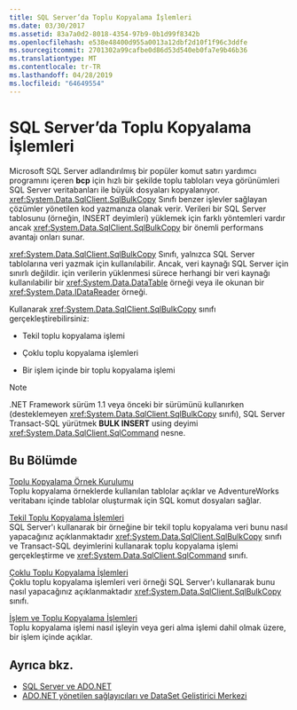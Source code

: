 ```yaml
---
title: SQL Server’da Toplu Kopyalama İşlemleri
ms.date: 03/30/2017
ms.assetid: 83a7a0d2-8018-4354-97b9-0b1d99f8342b
ms.openlocfilehash: e538e48400d955a0013a12dbf2d10f1f96c3ddfe
ms.sourcegitcommit: 2701302a99cafbe0d86d53d540eb0fa7e9b46b36
ms.translationtype: MT
ms.contentlocale: tr-TR
ms.lasthandoff: 04/28/2019
ms.locfileid: "64649554"
---
```

# <a name="bulk-copy-operations-in-sql-server"></a>SQL Server’da Toplu Kopyalama İşlemleri
Microsoft SQL Server adlandırılmış bir popüler komut satırı yardımcı programını içeren **bcp** için hızlı bir şekilde toplu tabloları veya görünümleri SQL Server veritabanları ile büyük dosyaları kopyalanıyor. <xref:System.Data.SqlClient.SqlBulkCopy> Sınıfı benzer işlevler sağlayan çözümler yönetilen kod yazmanıza olanak verir. Verileri bir SQL Server tablosunu (örneğin, INSERT deyimleri) yüklemek için farklı yöntemleri vardır ancak <xref:System.Data.SqlClient.SqlBulkCopy> bir önemli performans avantajı onları sunar.  
  
 <xref:System.Data.SqlClient.SqlBulkCopy> Sınıfı, yalnızca SQL Server tablolarına veri yazmak için kullanılabilir. Ancak, veri kaynağı SQL Server için sınırlı değildir. için verilerin yüklenmesi sürece herhangi bir veri kaynağı kullanılabilir bir <xref:System.Data.DataTable> örneği veya ile okunan bir <xref:System.Data.IDataReader> örneği.  
  
 Kullanarak <xref:System.Data.SqlClient.SqlBulkCopy> sınıfı gerçekleştirebilirsiniz:  
  
- Tekil toplu kopyalama işlemi  
  
- Çoklu toplu kopyalama işlemleri  
  
- Bir işlem içinde bir toplu kopyalama işlemi  
  
> [!NOTE]
>  .NET Framework sürüm 1.1 veya önceki bir sürümünü kullanırken (desteklemeyen <xref:System.Data.SqlClient.SqlBulkCopy> sınıfı), SQL Server Transact-SQL yürütmek **BULK INSERT** using deyimi <xref:System.Data.SqlClient.SqlCommand> nesne.  
  
## <a name="in-this-section"></a>Bu Bölümde  
 [Toplu Kopyalama Örnek Kurulumu](../../../../../docs/framework/data/adonet/sql/bulk-copy-example-setup.md)  
 Toplu kopyalama örneklerde kullanılan tablolar açıklar ve AdventureWorks veritabanı içinde tablolar oluşturmak için SQL komut dosyaları sağlar.  
  
 [Tekil Toplu Kopyalama İşlemleri](../../../../../docs/framework/data/adonet/sql/single-bulk-copy-operations.md)  
 SQL Server'ı kullanarak bir örneğine bir tekil toplu kopyalama veri bunu nasıl yapacağınız açıklanmaktadır <xref:System.Data.SqlClient.SqlBulkCopy> sınıfı ve Transact-SQL deyimlerini kullanarak toplu kopyalama işlemi gerçekleştirme ve <xref:System.Data.SqlClient.SqlCommand> sınıfı.  
  
 [Çoklu Toplu Kopyalama İşlemleri](../../../../../docs/framework/data/adonet/sql/multiple-bulk-copy-operations.md)  
 Çoklu toplu kopyalama işlemleri veri örneği SQL Server'ı kullanarak bunu nasıl yapacağınız açıklanmaktadır <xref:System.Data.SqlClient.SqlBulkCopy> sınıfı.  
  
 [İşlem ve Toplu Kopyalama İşlemleri](../../../../../docs/framework/data/adonet/sql/transaction-and-bulk-copy-operations.md)  
 Toplu kopyalama işlemi nasıl işleyin veya geri alma işlemi dahil olmak üzere, bir işlem içinde açıklar.  
  
## <a name="see-also"></a>Ayrıca bkz.

- [SQL Server ve ADO.NET](../../../../../docs/framework/data/adonet/sql/index.md)
- [ADO.NET yönetilen sağlayıcıları ve DataSet Geliştirici Merkezi](https://go.microsoft.com/fwlink/?LinkId=217917)
